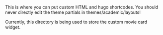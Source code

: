 This is where you can put custom HTML and hugo shortcodes. You should never directly edit the theme partials in themes/academic/layouts! 

Currently, this directory is being used to store the custom movie card widget.